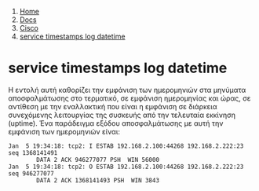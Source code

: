 <!-- -
Title: service timestamps log datetime
First Published: 2011-09-29
- -->

<ol class="breadcrumb">
<li><a href="/">Home</a></li>
<li><a href="/docs/">Docs</a></li>
<li><a href="/docs/cisco/">Cisco</a></li>
<li><a href="/docs/cisco/service-timestamps-log-datetime.el.html">service timestamps log datetime</a></li>
</ol>

service timestamps log datetime
===============================

Η εντολή αυτή καθορίζει την εμφάνιση των ημερομηνιών στα μηνύματα 
αποσφαλμάτωσης στο τερματικό, σε εμφάνιση ημερομηνίας και ώρας, σε 
αντίθεση με την εναλλακτική που είναι η εμφάνιση σε διάρκεια συνεχόμενης 
λειτουργίας της συσκευής από την τελευταία εκκίνηση (uptime). Ένα παράδειγμα 
εξόδου αποσφαλμάτωσης με αυτή την εμφάνιση των ημερομηνιών είναι:

    Jan  5 19:34:18: tcp2: I ESTAB 192.168.2.100:44268 192.168.2.222:23 seq 1368141491
            DATA 2 ACK 946277077 PSH  WIN 56000
    Jan  5 19:34:18: tcp2: O ESTAB 192.168.2.100:44268 192.168.2.222:23 seq 946277077
            DATA 2 ACK 1368141493 PSH  WIN 3843
  
